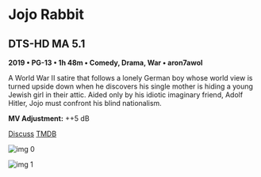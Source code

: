 # Jojo Rabbit

## DTS-HD MA 5.1

**2019 • PG-13 • 1h 48m • Comedy, Drama, War • aron7awol**

A World War II satire that follows a lonely German boy whose world view is turned upside down when he discovers his single mother is hiding a young Jewish girl in their attic. Aided only by his idiotic imaginary friend, Adolf Hitler, Jojo must confront his blind nationalism.

**MV Adjustment:** ++5 dB

[Discuss](https://www.avsforum.com/threads/bass-eq-for-filtered-movies.2995212/post-59215134)  [TMDB](515001)

![img 0](https://i.imgur.com/z9kiWa1.jpg)

![img 1](https://i.imgur.com/mEXU7uP.png)

